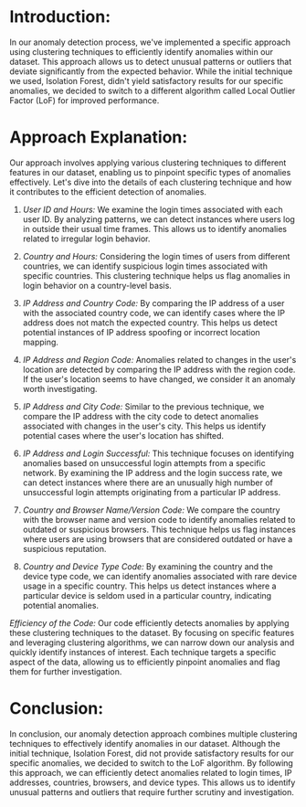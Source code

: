 # Introduction:
In our anomaly detection process, we've implemented a specific approach using clustering techniques to efficiently identify anomalies within our dataset. This approach allows us to detect unusual patterns or outliers that deviate significantly from the expected behavior. While the initial technique we used, Isolation Forest, didn't yield satisfactory results for our specific anomalies, we decided to switch to a different algorithm called Local Outlier Factor (LoF) for improved performance.

# Approach Explanation:
Our approach involves applying various clustering techniques to different features in our dataset, enabling us to pinpoint specific types of anomalies effectively. Let's dive into the details of each clustering technique and how it contributes to the efficient detection of anomalies.

1. *User ID and Hours:*
We examine the login times associated with each user ID. By analyzing patterns, we can detect instances where users log in outside their usual time frames. This allows us to identify anomalies related to irregular login behavior.

2. *Country and Hours:*
Considering the login times of users from different countries, we can identify suspicious login times associated with specific countries. This clustering technique helps us flag anomalies in login behavior on a country-level basis.

3. *IP Address and Country Code:*
By comparing the IP address of a user with the associated country code, we can identify cases where the IP address does not match the expected country. This helps us detect potential instances of IP address spoofing or incorrect location mapping.

4. *IP Address and Region Code:*
Anomalies related to changes in the user's location are detected by comparing the IP address with the region code. If the user's location seems to have changed, we consider it an anomaly worth investigating.

5. *IP Address and City Code:*
Similar to the previous technique, we compare the IP address with the city code to detect anomalies associated with changes in the user's city. This helps us identify potential cases where the user's location has shifted.

6. *IP Address and Login Successful:*
This technique focuses on identifying anomalies based on unsuccessful login attempts from a specific network. By examining the IP address and the login success rate, we can detect instances where there are an unusually high number of unsuccessful login attempts originating from a particular IP address.

7. *Country and Browser Name/Version Code:*
We compare the country with the browser name and version code to identify anomalies related to outdated or suspicious browsers. This technique helps us flag instances where users are using browsers that are considered outdated or have a suspicious reputation.

8. *Country and Device Type Code:*
By examining the country and the device type code, we can identify anomalies associated with rare device usage in a specific country. This helps us detect instances where a particular device is seldom used in a particular country, indicating potential anomalies.

*Efficiency of the Code:*
Our code efficiently detects anomalies by applying these clustering techniques to the dataset. By focusing on specific features and leveraging clustering algorithms, we can narrow down our analysis and quickly identify instances of interest. Each technique targets a specific aspect of the data, allowing us to efficiently pinpoint anomalies and flag them for further investigation.

# Conclusion:
In conclusion, our anomaly detection approach combines multiple clustering techniques to effectively identify anomalies in our dataset. Although the initial technique, Isolation Forest, did not provide satisfactory results for our specific anomalies, we decided to switch to the LoF algorithm. By following this approach, we can efficiently detect anomalies related to login times, IP addresses, countries, browsers, and device types. This allows us to identify unusual patterns and outliers that require further scrutiny and investigation.